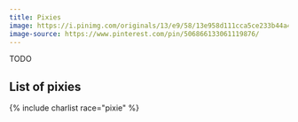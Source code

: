 ```yaml
---
title: Pixies
image: https://i.pinimg.com/originals/13/e9/58/13e958d111cca5ce233b44a4507c8236.jpg
image-source: https://www.pinterest.com/pin/506866133061119876/
---
```


TODO

## List of pixies

{% include charlist race="pixie" %}
